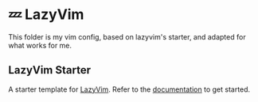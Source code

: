 # 💤 LazyVim
This folder is my vim config, based on lazyvim's starter, and adapted for what works for me.

## LazyVim Starter
A starter template for [LazyVim](https://github.com/LazyVim/LazyVim).
Refer to the [documentation](https://lazyvim.github.io/installation) to get started.
